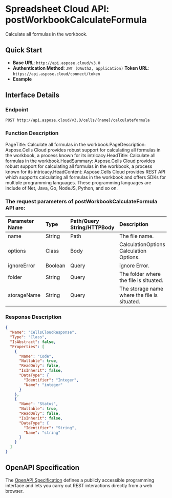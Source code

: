 # **Spreadsheet Cloud API: postWorkbookCalculateFormula**

Calculate all formulas in the workbook. 

## **Quick Start**

- **Base URL**: `http://api.aspose.cloud/v3.0`
- **Authentication Method**: `JWT (OAuth2, application)`  **Token URL**: `https://api.aspose.cloud/connect/token`
- **Example** 
<script src="https://gist.github.com/aspose-cells-cloud-gists/8a5b324fdf3e574dbd747c1a1e24b05d.js?file=Example30_PostWorkbookCalculateFormula.cs"></script>

## **Interface Details**

### **Endpoint** 

```
POST http://api.aspose.cloud/v3.0/cells/{name}/calculateformula
```

### **Function Description**
PageTitle:  Calculate all formulas in the workbook.PageDescription: Aspose.Cells Cloud provides robust support for calculating all formulas in the workbook, a process known for its intricacy.HeadTitle: Calculate all formulas in the workbook.HeadSummary: Aspose.Cells Cloud provides robust support for calculating all formulas in the workbook, a process known for its intricacy.HeadContent: Aspose.Cells Cloud provides REST API which supports calculating all formulas in the workbook and offers SDKs for multiple programming languages. These programming languages are include of Net, Java, Go, NodeJS, Python, and so on.

### The request parameters of **postWorkbookCalculateFormula** API are: 

| Parameter Name | Type | Path/Query String/HTTPBody | Description | 
| :- | :- | :- |:- | 
|name|String|Path|The file name.|
|options|Class|Body|CalculationOptions Calculation Options.|
|ignoreError|Boolean|Query|ignore Error.|
|folder|String|Query|The folder where the file is situated.|
|storageName|String|Query|The storage name where the file is situated.|


### **Response Description**
```json
{
  "Name": "CellsCloudResponse",
  "Type": "Class",
  "IsAbstract": false,
  "Properties": [
    {
      "Name": "Code",
      "Nullable": true,
      "ReadOnly": false,
      "IsInherit": false,
      "DataType": {
        "Identifier": "Integer",
        "Name": "integer"
      }
    },
    {
      "Name": "Status",
      "Nullable": true,
      "ReadOnly": false,
      "IsInherit": false,
      "DataType": {
        "Identifier": "String",
        "Name": "string"
      }
    }
  ]
}
```

## OpenAPI Specification

The [OpenAPI Specification](https://reference.aspose.cloud/cells/#/WorkbookController/PostWorkbookCalculateFormula) defines a publicly accessible programming interface and lets you carry out REST interactions directly from a web browser.

